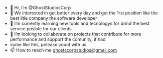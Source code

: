 - 👋 Hi, I’m @GhostStudiosCorp
- 👀 We interested in get better every day and get the 1rst position like the best litle company the software developer
- 🌱 I’m currently learning new tools and tecnologys for brind the best service posible for our clients
- 💞️ I’m looking to collaborate on projects that contribute for more performance and support the comunity, if had
- some like this, polease count with us 
- 📫 How to reach me ghostscorpstudios@gmail.com

